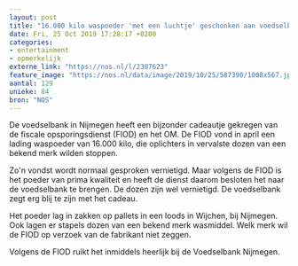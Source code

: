```yaml
---
layout: post
title: "16.000 kilo waspoeder 'met een luchtje' geschonken aan voedselbank"
date: Fri, 25 Oct 2019 17:28:17 +0200
categories: 
- entertainment 
- opmerkelijk 
externe_link: "https://nos.nl/l/2307623"
feature_image: "https://nos.nl/data/image/2019/10/25/587390/1008x567.jpg"
aantal: 129
unieke: 84
bron: "NOS"
---
```


<p>De voedselbank in Nijmegen heeft een bijzonder cadeautje gekregen van de fiscale opsporingsdienst (FIOD) en het OM. De FIOD vond in april een lading waspoeder van 16.000 kilo, die oplichters in vervalste dozen van een bekend merk wilden stoppen.</p>
<p>Zo'n vondst wordt normaal gesproken vernietigd. Maar volgens de FIOD is het poeder van prima kwaliteit en heeft de dienst daarom besloten het naar de voedselbank te brengen. De dozen zijn wel vernietigd. De voedselbank zegt erg blij te zijn met het cadeau.</p>
<p>Het poeder lag in zakken op pallets in een loods in Wijchen, bij Nijmegen. Ook lagen er stapels dozen van een bekend merk wasmiddel. Welk merk wil de FIOD op verzoek van de fabrikant niet zeggen.</p>
<p>Volgens de FIOD ruikt het inmiddels heerlijk bij de Voedselbank Nijmegen.</p>
